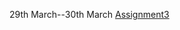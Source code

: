 29th March--30th March
[Assignment3](https://github.com/preetygurung/wt-lab-assignment/edit/master/Assignment/Assignment3)
